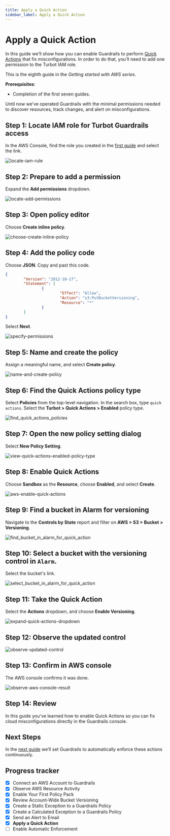 ```yaml
---
title: Apply a Quick Action
sidebar_label: Apply a Quick Action
---
```



# Apply a Quick Action

In this guide we’ll show how you can enable Guardrails to perform [Quick Actions](/guardrails/docs/guides/quick-actions) that fix misconfigurations. In order to do that, you’ll need to add one permission to the Turbot IAM role.

This is the eighth guide in the *Getting started with AWS series*.


**Prerequisites**: 

- Completion of the first seven guides.

Until now we’ve operated Guardrails with the minimal permissions needed to discover resources, track changes, and alert on misconfigurations. 

## Step 1: Locate IAM role for Turbot Guardrails access

In the AWS Console, find the role you created in the [first guide](/guardrails/docs/getting-started/getting-started-aws/connect-an-account/) and select the link.

<p><img alt="locate-iam-rule" src="/images/docs/guardrails/getting-started/getting-started-aws/apply-quick-action/locate-turbot-iam-role.png"/></p>

## Step 2: Prepare to add a permission

Expand the **Add permissions** dropdown.

<p><img alt="locate-add-permissions" src="/images/docs/guardrails/getting-started/getting-started-aws/apply-quick-action/locate-add-permissions.png"/></p>

## Step 3: Open policy editor

Choose **Create inline policy**.

<p><img alt="choose-create-inline-policy" src="/images/docs/guardrails/getting-started/getting-started-aws/apply-quick-action/choose-create-inline-policy.png"/></p>

## Step 4: Add the policy code

Choose **JSON**. Copy and past this code.

```json
{
        "Version": "2012-10-17",
        "Statement": [
                {
                        "Effect": "Allow",
                        "Action": "s3:PutBucketVersioning",
                        "Resource": "*"
                }
        ]
}
```

 Select **Next**.

<p><img alt="specify-permissions" src="/images/docs/guardrails/getting-started/getting-started-aws/apply-quick-action/specify-permissions.png"/></p>

## Step 5: Name and create the policy

Assign a meaningful name, and select **Create policy**.

<p><img alt="name-and-create-policy" src="/images/docs/guardrails/getting-started/getting-started-aws/apply-quick-action/name-and-create-policy.png"/></p>

## Step 6: Find the Quick Actions policy type

Select **Policies** from the top-level navigation. In the search box, type `quick actions`. Select the **Turbot > Quick Actions > Enabled** policy type.

<p><img alt="find_quick_actions_policies" src="/images/docs/guardrails/getting-started/getting-started-aws/apply-quick-action/find-quick-actions-policies.png"/></p>

## Step 7: Open the new policy setting dialog

Select **New Policy Setting**.

<p><img alt="view-quick-actions-enabled-policy-type" src="/images/docs/guardrails/getting-started/getting-started-aws/apply-quick-action/view-quick-actions-enabled-policy-type.png"/></p>

## Step 8: Enable Quick Actions

Choose **Sandbox** as the **Resource**, choose **Enabled**, and select **Create**.  

<p><img alt="aws-enable-quick-actions" src="/images/docs/guardrails/getting-started/getting-started-aws/apply-quick-action/aws-enable-quick-actions.png"/></p>

## Step 9: Find a bucket in Alarm for versioning

Navigate to the **Controls by State** report and filter on **AWS > S3 > Bucket > Versioning**.

<p><img alt="find_bucket_in_alarm_for_quick_action" src="/images/docs/guardrails/getting-started/getting-started-aws/apply-quick-action/find-bucket-in-alarm-for-versioning.png"/></p>

## Step 10: Select a bucket with the versioning control in `Alarm`.

Select the bucket's link.

<p><img alt="select_bucket_in_alarm_for_quick_action" src="/images/docs/guardrails/getting-started/getting-started-aws/apply-quick-action/select-bucket-in-alarm-for-versioning.png"/></p>

## Step 11: Take the Quick Action

Select the **Actions** dropdown, and choose **Enable Versioning**.

<p><img alt="expand-quick-actions-dropdown" src="/images/docs/guardrails/getting-started/getting-started-aws/apply-quick-action/expand-quick-actions-dropdown.png"/></p>

## Step 12: Observe the updated control


<p><img alt="observe-updated-control" src="/images/docs/guardrails/getting-started/getting-started-aws/apply-quick-action/observe-updated-control.png"/></p>

## Step 13: Confirm in AWS console

The AWS console confirms it was done.

<p><img alt="observe-aws-console-result" src="/images/docs/guardrails/getting-started/getting-started-aws/apply-quick-action/observe-aws-console-result.png"/></p>

## Step 14: Review

In this guide you've learned how to enable Quick Actions so you can fix cloud misconfigurations directly in the Guardrails console.


## Next Steps

In the [next guide](/guardrails/docs/getting-started/getting-started-aws/enable-enforcement) we’ll set Guardrails to automatically enforce these actions continuously. 
 

## Progress tracker

- [x] Connect an AWS Account to Guardrails
- [x] Observe AWS Resource Activity
- [x] Enable Your First Policy Pack
- [x] Review Account-Wide Bucket Versioning
- [x] Create a Static Exception to a Guardrails Policy
- [x] Create a Calculated Exception to a Guardrails Policy
- [x] Send an Alert to Email
- [x] **Apply a Quick Action**
- [ ] Enable Automatic Enforcement
